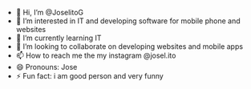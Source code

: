 - 👋 Hi, I’m @JoselitoG
- 👀 I’m interested in IT and developing software for mobile phone and websites
- 🌱 I’m currently learning IT 
- 💞️ I’m looking to collaborate on developing websites and mobile apps
- 📫 How to reach me the my instagram @josel.ito
- 😄 Pronouns: Jose
- ⚡ Fun fact: i am good person and very funny

<!---
JoselitoG/JoselitoG is a ✨ special ✨ repository because its `README.md` (this file) appears on your GitHub profile.
You can click the Preview link to take a look at your changes.
--->
